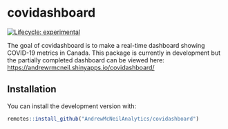 
<!-- README.md is generated from README.Rmd. Please edit that file -->

# covidashboard

<!-- badges: start -->

[![Lifecycle:
experimental](https://img.shields.io/badge/lifecycle-experimental-orange.svg)](https://lifecycle.r-lib.org/articles/stages.html#experimental)
<!-- badges: end -->

The goal of covidashboard is to make a real-time dashboard showing
COVID-19 metrics in Canada. This package is currently in development but
the partially completed dashboard can be viewed here:
<https://andrewrmcneil.shinyapps.io/covidashboard/>

## Installation

You can install the development version with:

``` r
remotes::install_github("AndrewMcNeilAnalytics/covidashboard")
```
